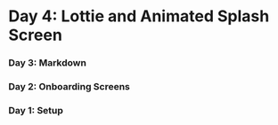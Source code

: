 # Day 4: Lottie and Animated Splash Screen

### Day 3: Markdown
### Day 2: Onboarding Screens
### Day 1: Setup
